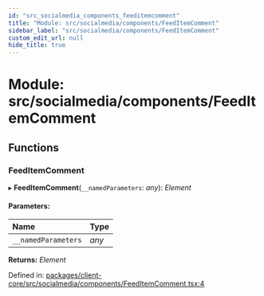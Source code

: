 ```yaml
---
id: "src_socialmedia_components_feeditemcomment"
title: "Module: src/socialmedia/components/FeedItemComment"
sidebar_label: "src/socialmedia/components/FeedItemComment"
custom_edit_url: null
hide_title: true
---
```


# Module: src/socialmedia/components/FeedItemComment

## Functions

### FeedItemComment

▸ **FeedItemComment**(`__namedParameters`: *any*): *Element*

#### Parameters:

Name | Type |
:------ | :------ |
`__namedParameters` | *any* |

**Returns:** *Element*

Defined in: [packages/client-core/src/socialmedia/components/FeedItemComment.tsx:4](https://github.com/xr3ngine/xr3ngine/blob/716a06460/packages/client-core/src/socialmedia/components/FeedItemComment.tsx#L4)
